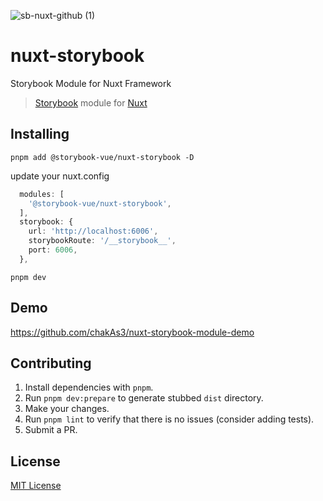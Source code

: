 
![sb-nuxt-github (1)](https://github.com/storybook-vue/nuxt-storybook/assets/711292/7e64e6cc-7d03-469d-91e6-48fa6754a52f)

# nuxt-storybook

Storybook Module for Nuxt Framework

> [Storybook](http://storybookjs.org) module for [Nuxt](https://nuxtjs.org)
>
## Installing

`pnpm add @storybook-vue/nuxt-storybook -D`

update your nuxt.config

```ts
  modules: [
    '@storybook-vue/nuxt-storybook',
  ],
  storybook: {
    url: 'http://localhost:6006',
    storybookRoute: '/__storybook__',
    port: 6006,
  },
```

`pnpm dev`
## Demo

https://github.com/chakAs3/nuxt-storybook-module-demo

## Contributing

1. Install dependencies with `pnpm`.
2. Run `pnpm dev:prepare` to generate stubbed `dist` directory.
3. Make your changes.
4. Run `pnpm lint`  to verify that there is no issues (consider adding tests).
5. Submit a PR.

## License

[MIT License](./LICENSE)
